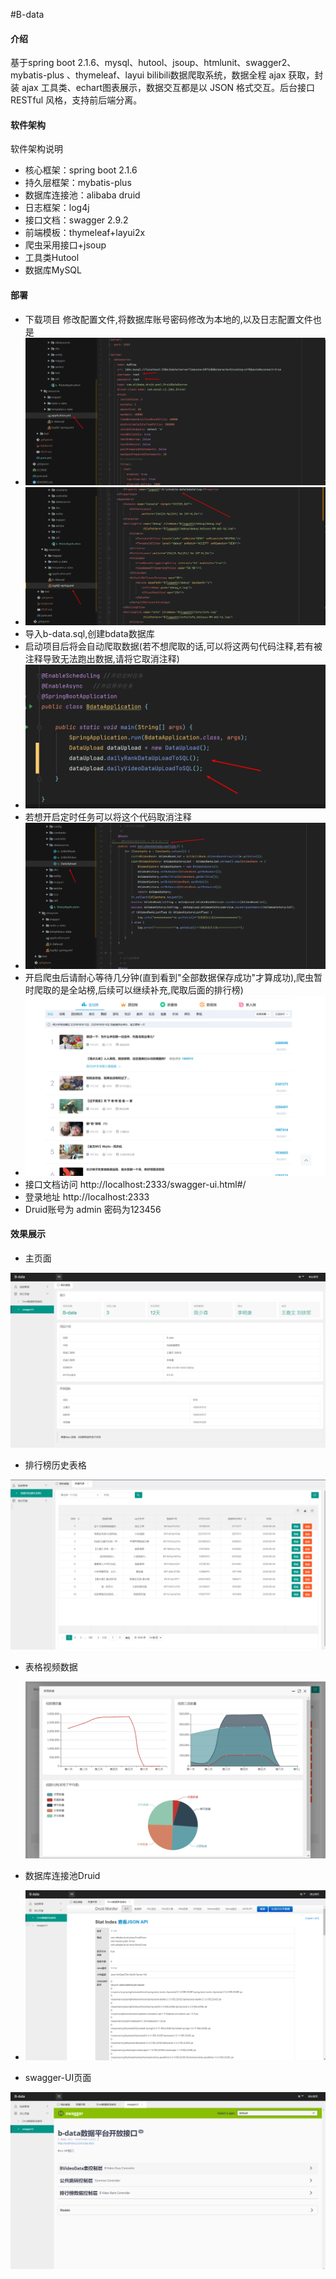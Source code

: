 

#B-data

#### 介绍

基于spring boot 2.1.6、mysql、hutool、jsoup、htmlunit、swagger2、mybatis-plus 、thymeleaf、layui bilibili数据爬取系统，数据全程 ajax 获取，封装 ajax 工具类、echart图表展示，数据交互都是以 JSON 格式交互。后台接口RESTful 风格，支持前后端分离。 

#### 软件架构

软件架构说明

* 核心框架：spring boot 2.1.6
* 持久层框架：mybatis-plus
* 数据库连接池：alibaba druid
* 日志框架：log4j
* 接口文档：swagger 2.9.2
* 前端模板：thymeleaf+layui2x
* 爬虫采用接口+jsoup
* 工具类Hutool
* 数据库MySQL

#### **部署**

- 下载项目 修改配置文件,将数据库账号密码修改为本地的,以及日志配置文件也是
- ![image-20200618193206837](README.assets/image-20200618193206837.png)
- ![image-20200618195000425](README.assets/image-20200618195000425.png)
- 导入b-data.sql,创建bdata数据库
- 启动项目后将会自动爬取数据(若不想爬取的话,可以将这两句代码注释,若有被注释导致无法跑出数据,请将它取消注释)
- ![image-20200618193403754](README.assets/image-20200618193403754.png)
- 若想开启定时任务可以将这个代码取消注释
- ![image-20200618193512655](README.assets/image-20200618193512655.png)
- 开启爬虫后请耐心等待几分钟(直到看到"全部数据保存成功"才算成功),爬虫暂时爬取的是全站榜,后续可以继续补充,爬取后面的排行榜)
- ![image-20200618193922289](README.assets/image-20200618193922289.png)
- 接口文档访问 http://localhost:2333/swagger-ui.html#/
- 登录地址 http://localhost:2333
- Druid账号为 admin 密码为123456

#### 效果展示

- 主页面

![image-20200618195121873](README.assets/image-20200618195121873.png)

- 排行榜历史表格

![image-20200618195203748](README.assets/image-20200618195203748.png)

- 表格视频数据

  ![image-20200618195317996](README.assets/image-20200618195317996.png)

- 数据库连接池Druid

- ![image-20200618195413638](README.assets/image-20200618195413638.png)

- swagger-UI页面

![image-20200618195440408](README.assets/image-20200618195440408.png)

